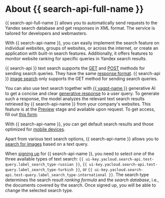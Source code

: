 # About {{ search-api-full-name }}

{{ search-api-full-name }} allows you to automatically send requests to the Yandex search database and get responses in XML format. The service is tailored for developers and webmasters.

With {{ search-api-name }}, you can easily implement the search feature on individual websites, groups of websites, or across the internet, or create an application with built-in search features. Additionally, it offers features to monitor website ranking for specific queries in Yandex search results.

{{ search-api }} text search supports the [GET](get-request.md) and [POST](post-request.md) methods for sending search queries. They have the same [response format](response.md). {{ search-api }} [image search](./pic-search.md) only supports the GET method for sending search queries.

You can also use text search together with [{{ yagpt-name }}](../../foundation-models/concepts/yandexgpt/index.md) generative AI to get a concise and clear [generative response](./generative-response.md) to a user query. To generate such a response, the model analyzes the relevant text search results retrieved by {{ search-api-name }} from your company's websites. This feature is at the [Preview](../../overview/concepts/launch-stages.md) stage and available upon request. To get access, fill out [this form](#contact-form).

With {{ search-api-name }}, you can get default search results and those optimized for [mobile devices](../operations/mobile.md).

Apart from various text search options, {{ search-api-name }} allows you to [search for images](pic-search.md) based on a text query.

When [signing up](../operations/registration.md) for {{ search-api-name }}, you need to select one of the three available types of text search: `{{ ui-key.yacloud.search-api.test-query.label_search_type-russian }}`, `{{ ui-key.yacloud.search-api.test-query.label_search_type-turkish }}`, or `{{ ui-key.yacloud.search-api.test-query.label_search_type-international }}`. The search type determines the search result _ranking formula_ and the _search database_, i.e., the documents covered by the search. Once signed up, you will be able to change the selected search type.


